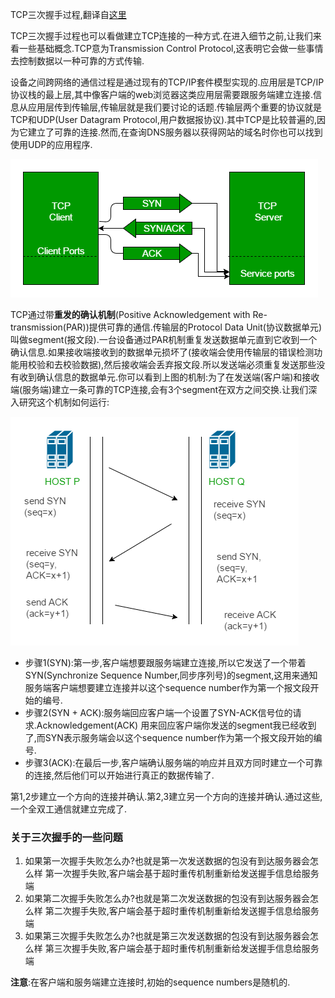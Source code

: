 TCP三次握手过程,翻译自[这里](https://www.geeksforgeeks.org/tcp-3-way-handshake-process/)

TCP三次握手过程也可以看做建立TCP连接的一种方式.在进入细节之前,让我们来看一些基础概念.TCP意为Transmission Control Protocol,这表明它会做一些事情去控制数据以一种可靠的方式传输.

设备之间跨网络的通信过程是通过现有的TCP/IP套件模型实现的.应用层是TCP/IP协议栈的最上层,其中像客户端的web浏览器这类应用层需要跟服务端建立连接.信息从应用层传到传输层,传输层就是我们要讨论的话题.传输层两个重要的协议就是TCP和UDP(User Datagram Protocol,用户数据报协议).其中TCP是比较普遍的,因为它建立了可靠的连接.然而,在查询DNS服务器以获得网站的域名时你也可以找到使用UDP的应用程序.

![img](../images/tcp/tcp_3_way_hand_shake_process_1.png)

TCP通过带**重发的确认机制**(Positive Acknowledgement with Re-transmission(PAR))提供可靠的通信.传输层的Protocol Data Unit(协议数据单元)叫做segment(报文段).一台设备通过PAR机制重复发送数据单元直到它收到一个确认信息.如果接收端接收到的数据单元损坏了(接收端会使用传输层的错误检测功能用校验和去校验数据),然后接收端会丢弃报文段.所以发送端必须重复发送那些没有收到确认信息的数据单元.你可以看到上图的机制:为了在发送端(客户端)和接收端(服务端)建立一条可靠的TCP连接,会有3个segment在双方之间交换.让我们深入研究这个机制如何运行:

![img](../images/tcp/tcp_3_way_hand_shake_process_2.png)

* 步骤1(SYN):第一步,客户端想要跟服务端建立连接,所以它发送了一个带着SYN(Synchronize Sequence Number,同步序列号)的segment,这用来通知服务端客户端想要建立连接并以这个sequence number作为第一个报文段开始的编号.
* 步骤2(SYN + ACK):服务端回应客户端一个设置了SYN-ACK信号位的请求.Acknowledgement(ACK) 用来回应客户端你发送的segment我已经收到了,而SYN表示服务端会以这个sequence number作为第一个报文段开始的编号.
* 步骤3(ACK):在最后一步,客户端确认服务端的响应并且双方同时建立一个可靠的连接,然后他们可以开始进行真正的数据传输了.

第1,2步建立一个方向的连接并确认.第2,3建立另一个方向的连接并确认.通过这些,一个全双工通信就建立完成了.

### 关于三次握手的一些问题

1. 如果第一次握手失败怎么办?也就是第一次发送数据的包没有到达服务器会怎么样
   第一次握手失败,客户端会基于超时重传机制重新给发送握手信息给服务端
2. 如果第二次握手失败怎么办?也就是第二次发送数据的包没有到达服务器会怎么样
   第二次握手失败,客户端会基于超时重传机制重新给发送握手信息给服务端
3. 如果第三次握手失败怎么办?也就是第三次发送数据的包没有到达服务器会怎么样
   第三次握手失败,客户端会基于超时重传机制重新给发送握手信息给服务端

**注意**:在客户端和服务端建立连接时,初始的sequence numbers是随机的.